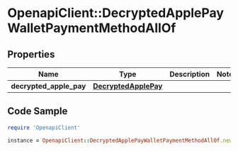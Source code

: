 # OpenapiClient::DecryptedApplePayWalletPaymentMethodAllOf

## Properties

Name | Type | Description | Notes
------------ | ------------- | ------------- | -------------
**decrypted_apple_pay** | [**DecryptedApplePay**](DecryptedApplePay.md) |  | 

## Code Sample

```ruby
require 'OpenapiClient'

instance = OpenapiClient::DecryptedApplePayWalletPaymentMethodAllOf.new(decrypted_apple_pay: null)
```


